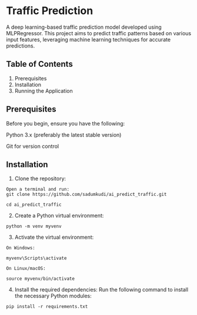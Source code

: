 # Traffic Prediction

A deep learning-based traffic prediction model developed using MLPRegressor. This project aims to predict traffic patterns based on various input features, leveraging machine learning techniques for accurate predictions.

## Table of Contents
1. Prerequisites
2. Installation
3. Running the Application   

## Prerequisites
Before you begin, ensure you have the following:

Python 3.x (preferably the latest stable version)

Git for version control

## Installation
1.   Clone the repository:


    Open a terminal and run:   
    git clone https://github.com/sadumkudi/ai_predict_traffic.git

    cd ai_predict_traffic
2.   Create a Python virtual environment:
   
    python -m venv myvenv

3.   Activate the virtual environment:

    On Windows:
    
    myvenv\Scripts\activate

    On Linux/macOS:
    
    source myvenv/bin/activate


4.   Install the required dependencies:
    Run the following command to install the necessary Python modules:

    pip install -r requirements.txt




